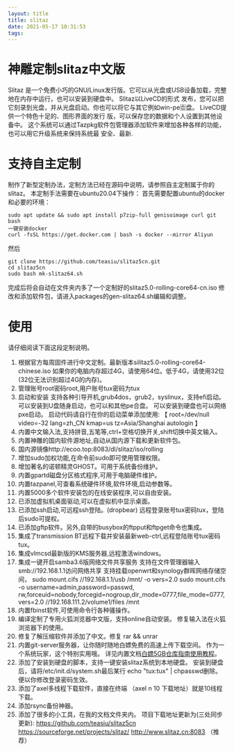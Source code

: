 ```yaml
---
layout: title
title: slitaz
date: 2021-05-17 10:31:53
tags:
---
```


# 神雕定制slitaz中文版
  Slitaz 是一个免费小巧的GNU/Linux发行版。它可以从光盘或USB设备加载，完整地在内存中运行，也可以安装到硬盘中。
  Slitaz以LiveCD的形式 发布，您可以把它刻录到光盘，并从光盘启动。你也可以将它与其它例如win-pe🈴盘。
  LiveCD提供一个特色十足的、图形界面的发行 版，可以保存您的数据和个人设置到其他设备中。
  这个系统可以通过Tazpkg软件包管理器添加软件来增加各种各样的功能，也可以用它升级系统来保持系统最 安全、最新.
# 支持自主定制
制作了新型定制办法，定制方法已经在源码中说明，请参照自主定制属于你的slitaz。
本定制手法需要在ubuntu20.04下操作：
首先需要配置ubuntu的docker和必要的环境：
```
sudo apt update && sudo apt install p7zip-full genisoimage curl git bash
一键安装docker
curl -fsSL https://get.docker.com | bash -s docker --mirror Aliyun
```
然后
```
git clone https://github.com/teasiu/slitaz5cn.git
cd slitaz5cn
sudo bash mk-slitaz64.sh
```
完成后将会自动在文件夹内多了一个定制好的slitaz5.0-rolling-core64-cn.iso
修改和添加软件包，请进入packages的gen-slitaz64.sh编辑和调整。
# 使用
请仔细阅读下面这段定制说明。

1. 根据官方每周固件进行中文定制。最新版本silitaz5.0-rolling-core64-chinese.iso
如果你的电脑内存超过4G，请使用64位。低于4G，请使用32位(32位无法识别超过4G的内存)。
2. 管理账号root密码root,用户账号tux密码为tux
3. 启动和安装
支持各种引导开机,grub4dos，grub2，syslinux，支持efi启动。
可以安装到U盘随身启动，也可以和其他pe合盘。
可以安装到硬盘也可以网络pxe启动。
启动代码请自行在你的启动菜单添加使用:
【  root=/dev/null video=-32 lang=zh_CN kmap=us tz=Asia/Shanghai autologin 】
4. 内置中文输入法,支持拼音,五笔等,ctrl+空格切换开关,shift切换中英文输入。
5. 内置神雕的国内软件源地址,自动从国内源下载和更新软件包。
6. 国内源镜像http://ecoo.top:8083/dl/slitaz/iso/rolling
7. 增加sudo加权功能,在命令前sudo即可使用管理权限。
8. 增加著名的诺顿精灵GHOST。可用于系统备份维护。
9. 内置gpartd磁盘分区格式程序,可用于电脑硬件维护。
10. 内置tazpanel,可查看系统硬件环境,软件环境,启动参数等。
11. 内置5000多个软件安装包的在线安装程序,可以自由安装。
12. 已添加虚拟机桌面驱动,可以在虚拟机中显示桌面。
13. 已添加ssh启动,可远程ssh登陆。(dropbear)
远程登录账号tux密码tux，登陆后sudo可提权。
14. 已添加gftp软件。另外,自带的busybox的ftpput和ftpget命令也集成。
15. 集成了transmission BT远程下载并安装最新web-ctrl,远程登陆账号tux密码tux。
16. 集成vlmcsd最新版的KMS服务器,远程激活windows。
17. 集成一键开启samba3.6版网络文件共享服务
支持在文件管理器输入smb://192.168.1.1访问网络共享
支持挂载openwrt和synology群晖网络存储空间，
sudo mount.cifs //192.168.1.1/usb /mnt/ -o vers=2.0
sudo mount.cifs -o username=admin,password=passwd,
rw,forceuid=nobody,forcegid=nogroup,dir_mode=0777,file_mode=0777,vers=2.0
//192.168.111.2/volume1/files /mnt
18. 内置fbinst软件,可使用命令行各种骚操作。
19. 编译定制了专用火狐浏览器中文版，支持online自动安装。
修复输入法在火狐浏览器下的使用。
20. 修复了解压缩软件并添加了中文。修复 rar && unrar
21. 内置git-server服务器，让你随时随地白嫖免费的高速上传下载空间。
作为一个系统玩家，这个特别实用哦。
详见内置文档<a href="#git">白嫖5GB仓库指南使用教程</a>。
22. 添加了安装到硬盘的脚本，支持一键安装slitaz系统到本地硬盘。
安装到硬盘后，请将/etc/init.d/system.sh最后某行
echo "tux:tux" | chpasswd删除。便以你修改登录密码生效。
23. 添加了axel多线程下载软件，直接在终端  （axel n 10 下载地址）就是10线程下载。
24. 添加rsync备份神器。
25. 添加了很多的小工具，在我的文档文件夹内。 
项目下载地址更新为(三处同步更新):
https://github.com/teasiu/slitaz5cn
https://sourceforge.net/projects/slitaz/
http://www.slitaz.cn:8083 （推荐）



